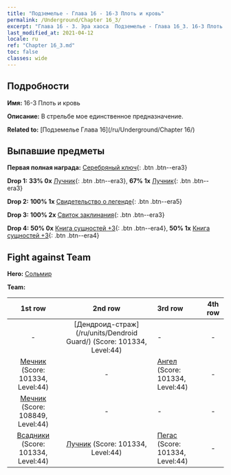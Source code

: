 ```yaml
---
title: "Подземелье - Глава 16 - 16-3 Плоть и кровь"
permalink: /Underground/Chapter 16_3/
excerpt: "Глава 16 - 3. Эра хаоса  Подземелье - Глава 16_3. 16-3 Плоть и кровь"
last_modified_at: 2021-04-12
locale: ru
ref: "Chapter 16_3.md"
toc: false
classes: wide
---
```


## Подробности

 **Имя:** 16-3 Плоть и кровь

 **Описание:** В стрельбе мое единственное предназначение.

 **Related to:** [Подземелье Глава 16](/ru/Underground/Chapter 16/)

## Выпавшие предметы

 **Первая полная награда:** [Серебряный ключ](/ru/Items/con_693/){: .btn .btn--era3}

 **Drop 1:** **33% 0x** [Лучник](/ru/Items/unt_191/){: .btn .btn--era3}, **67% 1x** [Лучник](/ru/Items/unt_191/){: .btn .btn--era3}

 **Drop 2:** **100% 1x** [Свидетельство о легенде](/ru/Items/mat_67/){: .btn .btn--era5}

 **Drop 3:** **100% 2x** [Свиток заклинания](/ru/Items/con_694/){: .btn .btn--era3}

 **Drop 4:** **50% 0x** [Книга сущностей +3](/ru/Items/mat_60/){: .btn .btn--era4}, **50% 1x** [Книга сущностей +3](/ru/Items/mat_60/){: .btn .btn--era4}


## Fight against Team
 **Hero:** [Сольмир](/ru/heroes/Solmyr/)

 **Team:**


  | 1st row | 2nd row | 3rd row | 4th row |
  |:----:|:----:|:----|:----:|
  | - | [Дендроид-страж](/ru/units/Dendroid Guard/) (Score: 101334, Level:44)  | - | - |
  | [Мечник](/ru/units/Swordsman/) (Score: 101334, Level:44)  | - | [Ангел](/ru/units/Angel/) (Score: 101334, Level:44)  | - |
  | [Мечник](/ru/units/Swordsman/) (Score: 108849, Level:44)  | - | - | - |
  | [Всадники](/ru/units/Cavalier/) (Score: 101334, Level:44)  | [Лучник](/ru/units/Marksman/) (Score: 101334, Level:44)  | [Пегас](/ru/units/Pegasus/) (Score: 101334, Level:44)  | - |


